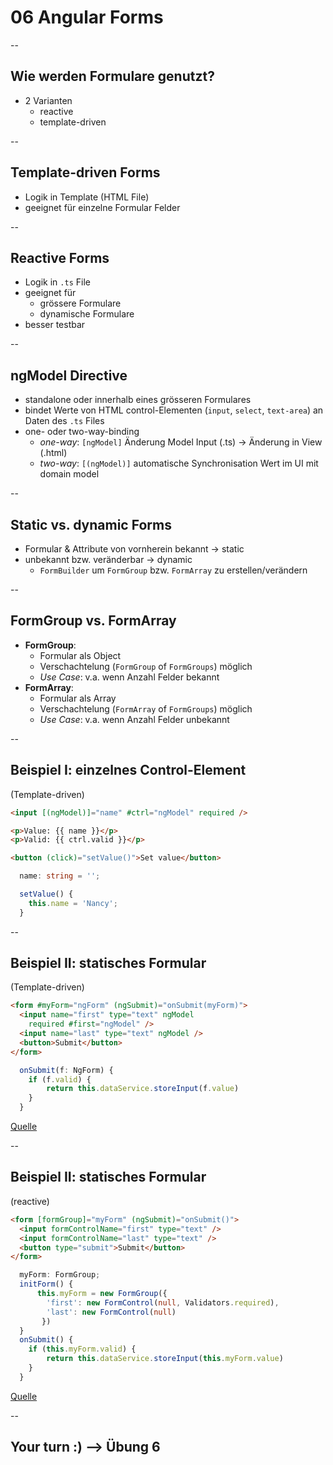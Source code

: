 # 06 Angular Forms

--

## Wie werden Formulare genutzt?

- 2 Varianten
  - reactive
  - template-driven

--

## Template-driven Forms

- Logik in Template (HTML File)
- geeignet für einzelne Formular Felder

--

## Reactive Forms

- Logik in `.ts` File
- geeignet für
  - grössere Formulare
  - dynamische Formulare
- besser testbar

--

## ngModel Directive

- standalone oder innerhalb eines grösseren Formulares
- bindet Werte von HTML control-Elementen (`input`, `select`, `text-area`) an Daten des `.ts` Files
- one- oder two-way-binding
  - _one-way_: `[ngModel]` Änderung Model Input (.ts) -> Änderung in View (.html)
  - _two-way_: `[(ngModel)]` automatische Synchronisation Wert im UI mit domain model

--

## Static vs. dynamic Forms

- Formular & Attribute von vornherein bekannt -> static
- unbekannt bzw. veränderbar -> dynamic
  - `FormBuilder` um `FormGroup` bzw. `FormArray` zu erstellen/verändern

--

## FormGroup vs. FormArray

- **FormGroup**:
  - Formular als Object
  - Verschachtelung (`FormGroup` of `FormGroups`) möglich
  - _Use Case_: v.a. wenn Anzahl Felder bekannt
- **FormArray**:
  - Formular als Array
  - Verschachtelung (`FormArray` of `FormGroups`) möglich
  - _Use Case_: v.a. wenn Anzahl Felder unbekannt

--

## Beispiel I: einzelnes Control-Element

(Template-driven)

```html
<input [(ngModel)]="name" #ctrl="ngModel" required />

<p>Value: {{ name }}</p>
<p>Valid: {{ ctrl.valid }}</p>

<button (click)="setValue()">Set value</button>
```

```typescript
  name: string = '';

  setValue() {
    this.name = 'Nancy';
  }
```

--

## Beispiel II: statisches Formular

(Template-driven)

```html
<form #myForm="ngForm" (ngSubmit)="onSubmit(myForm)">
  <input name="first" type="text" ngModel
    required #first="ngModel" />
  <input name="last" type="text" ngModel />
  <button>Submit</button>
</form>
```

```typescript
  onSubmit(f: NgForm) {
    if (f.valid) {
        return this.dataService.storeInput(f.value)
    }
  }
```

[Quelle](https://angular.io/api/forms/NgModel)

--

## Beispiel II: statisches Formular

(reactive)

```html
<form [formGroup]="myForm" (ngSubmit)="onSubmit()">
  <input formControlName="first" type="text" />
  <input formControlName="last" type="text" />
  <button type="submit">Submit</button>
</form>
```

```typescript
  myForm: FormGroup;
  initForm() {
      this.myForm = new FormGroup({
        'first': new FormControl(null, Validators.required),
        'last': new FormControl(null)
       })
  }
  onSubmit() {
    if (this.myForm.valid) {
        return this.dataService.storeInput(this.myForm.value)
    }
  }
```

[Quelle](https://angular.io/api/forms/NgModel)

--

## Your turn :) --> Übung 6
